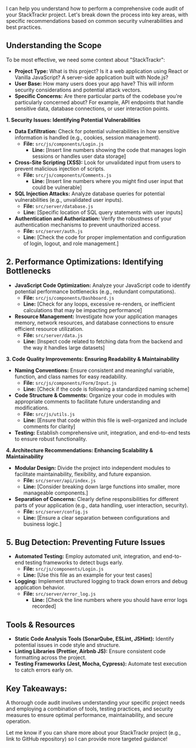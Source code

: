 I can help you understand how to perform a comprehensive code audit of your StackTrackr project.  Let's break down the process into key areas, with specific recommendations based on common security vulnerabilities and best practices.

## Understanding the Scope

To be most effective, we need some context about "StackTrackr":

* **Project Type:** What is this project? Is it a web application using React or Vanilla JavaScript?  A server-side application built with Node.js?
* **User Base:** How many users does your app have? This will inform security considerations and potential attack vectors.
* **Specific Concerns:** Are there particular parts of the codebase you're particularly concerned about? For example, API endpoints that handle sensitive data, database connections, or user interaction points.

**1. Security Issues: Identifying Potential Vulnerabilities**

* **Data Exfiltration:**  Check for potential vulnerabilities in how sensitive information is handled (e.g., cookies, session management).
  * **File:** `src/js/components/Login.js`
    * **Line:** [Insert line numbers showing the code that manages login sessions or handles user data storage]
* **Cross-Site Scripting (XSS):**  Look for unvalidated input from users to prevent malicious injection of scripts.
  * **File:** `src/js/components/Comments.js`
    * **Line:** [Insert line numbers where you might find user input that could be vulnerable]
* **SQL Injection Attacks:** Analyze database queries for potential vulnerabilities (e.g., unvalidated user inputs).
    * **File:** `src/server/database.js`  
  * **Line:** [Specific location of SQL query statements with user inputs]
* **Authentication and Authorization:** Verify the robustness of your authentication mechanisms to prevent unauthorized access.
    * **File:** `src/server/auth.js`
  * **Line:** [Check the code for proper implementation and configuration of login, logout, and role management.]

## 2. Performance Optimizations: Identifying Bottlenecks

* **JavaScript Code Optimization:** Analyze your JavaScript code to identify potential performance bottlenecks (e.g., redundant computations).
  * **File:** `src/js/components/Dashboard.js`  
  * **Line:** [Check for any loops, excessive re-renders, or inefficient calculations that may be impacting performance]
* **Resource Management:** Investigate how your application manages memory, network resources, and database connections to ensure efficient resource utilization.
  * **File:** `src/server/data.js`  
  * **Line:** [Inspect code related to fetching data from the backend and the way it handles large datasets]

**3. Code Quality Improvements: Ensuring Readability & Maintainability**

* **Naming Conventions:** Ensure consistent and meaningful variable, function, and class names for easy readability.
  * **File:** `src/js/components/Form/Input.js`  
  * **Line:** [Check if the code is following a standardized naming scheme]
* **Code Structure & Comments:** Organize your code in modules with appropriate comments to facilitate future understanding and modifications.
    * **File:** `src/js/utils.js`
  * **Line:** [Ensure that code within this file is well-organized and include comments for clarity]  
* **Testing:** Establish comprehensive unit, integration, and end-to-end tests to ensure robust functionality.

**4. Architecture Recommendations: Enhancing Scalability & Maintainability**

* **Modular Design:** Divide the project into independent modules to facilitate maintainability, flexibility, and future expansion.
    * **File:** `src/server/api/index.js`  
  * **Line:** [Consider breaking down large functions into smaller, more manageable components.]
* **Separation of Concerns:** Clearly define responsibilities for different parts of your application (e.g., data handling, user interaction, security).
    * **File:** `src/server/config.js`  
  * **Line:** [Ensure a clear separation between configurations and business logic.]

## 5. Bug Detection: Preventing Future Issues

* **Automated Testing:** Employ automated unit, integration, and end-to-end testing frameworks to detect bugs early.
  * **File:** `src/js/components/Login.js`  
  * **Line:** [Use this file as an example for your test cases]
* **Logging:** Implement structured logging to track down errors and debug application behavior.
  * **File:** `src/server/error_log.js`  
    * **Line:** [Check the line numbers where you should have error logs recorded]

## Tools & Resources

* **Static Code Analysis Tools (SonarQube, ESLint, JSHint):** Identify potential issues in code style and structure.
* **Linting Libraries (Prettier, Airbnb JS):**  Ensure consistent code formatting across the project.
* **Testing Frameworks (Jest, Mocha, Cypress):** Automate test execution to catch errors early on.

## Key Takeaways:

A thorough code audit involves understanding your specific project needs and employing a combination of tools, testing practices, and security measures to ensure optimal performance, maintainability, and secure operation.  

Let me know if you can share more about your StackTrackr project (e.g., link to GitHub repository) so I can provide more targeted guidance!
